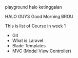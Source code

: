 playground
halo
ketinggalan

HALO GUYS Good Morning BROU

This is list of Course in week 1

- Git 
- What is Laravel
- Blade Templates
- MVC (Model View Controller)
